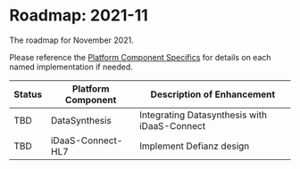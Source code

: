 # Roadmap: 2021-11
The roadmap for November 2021.

Please reference the [Platform Component Specifics](../Design/PlatformComponents.md) for details on each named implementation if needed.

| Status | Platform Component   | Description of Enhancement|
|---|---|---|
|TBD|DataSynthesis|Integrating Datasynthesis with iDaaS-Connect|
|TBD| iDaaS-Connect-HL7| Implement Defianz design|
